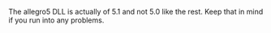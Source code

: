 The allegro5 DLL is actually of 5.1 and not 5.0 like the rest. Keep that in mind if you run into any problems.